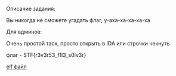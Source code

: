 Описание задания:

Вы никогда не сможете угадать флаг, у-аха-ха-ха-ха-ха

Для админов:

Очень простой таск, просто открыть в IDA или строчки чекнуть 

флаг - STF{r3v3r53_f1l3_s0lv3r}

[elf файл](./simple_rev)
